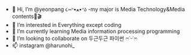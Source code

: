 - 👋 Hi, I’m @yeonpang ૮⑅ᐡ•ﻌ•ᐡა 
    -my major is Media Technology&Media contents🎨🎬
- 👀 I’m interested in Everything except coding
- 🌱 I’m currently learning Media information processing programming
- 💞️ I’m looking to collaborate on 두근두근 파이썬 ෆ˙ᵕ˙ෆ
- 📫 instagram @harunohi_

<!---
yeonpang/yeonpang is a ✨ special ✨ repository because its `README.md` (this file) appears on your GitHub profile.
You can click the Preview link to take a look at your changes.
--->
